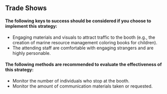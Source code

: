 ## Trade Shows
#### The following keys to success should be considered if you choose to implement this strategy:
-  Engaging materials and visuals to attract traffic to the booth (e.g., the creation of marine resource management coloring books for children). 
-  The attending staff are comfortable with engaging strangers and are highly personable.  

#### The following methods are recommended to evaluate the effectiveness of this strategy:
-  Monitor the number of individuals who stop at the booth.
-  Monitor the amount of communication materials taken or requested.

